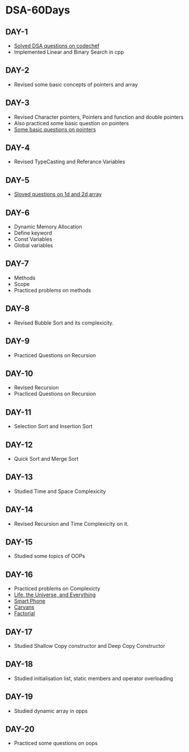 # DSA-60Days
## DAY-1

* [Solved DSA questions on codechef](https://www.codechef.com/CCSTART2)
* Implemented Linear and Binary Search in cpp

## DAY-2

* Revised some basic concepts of pointers and array

## DAY-3

* Revised Character pointers, Pointers and function and double pointers
* Also practiced some basic question on pointers
* [Some basic questions on pointers](http://www.allindiaexams.in/engineering/cse/c-p-p-multiple-choice-questions-answers/cpp-pointers)

## DAY-4
* Revised TypeCasting and Referance Variables

## DAY-5
* [Sloved questions on 1d and 2d array](https://www.javatpoint.com/array-in-java)

## DAY-6
* Dynamic Memory Allocation
* Define keyword
* Const Variables
* Global variables

## DAY-7
* Methods
* Scope
* Practiced problems on methods

## DAY-8
* Revised Bubble Sort and its complexicity.

## DAY-9
* Practiced Questions on Recursion

## DAY-10
* Revised Recursion
* Practiced Questions on Recursion

## DAY-11
* Selection Sort and Insertion Sort

## DAY-12
* Quick Sort and Merge Sort

## DAY-13
* Studied Time and Space Complexicity

## DAY-14
* Revised Recursion and Time Complexicity on it.

## DAY-15
* Studied some topics of OOPs

## DAY-16
* Practiced problems on Complexicty
* [Life, the Universe, and Everything](https://www.codechef.com/LRNDSA01/problems/TEST)
* [Smart Phone](https://www.codechef.com/LRNDSA01/problems/ZCO14003)
* [Carvans](https://www.codechef.com/LRNDSA01/problems/CARVANS)
* [Factorial](https://www.codechef.com/LRNDSA01/problems/FCTRL)

## DAY-17 
* Studied Shallow Copy constructor and Deep Copy Constructor

## DAY-18
* Studied initialisation list, static members and operator overloading

## DAY-19
* Studied dynamic array in opps

## DAY-20
* Practiced some questions on oops
